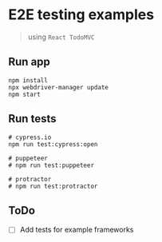 # E2E testing examples
> using `React TodoMVC`

## Run app

```shell
npm install
npx webdriver-manager update
npm start
```

## Run tests

```shell
# cypress.io
npm run test:cypress:open

# puppeteer
# npm run test:puppeteer

# protractor
# npm run test:protractor
```

## ToDo

- [ ] Add tests for example frameworks
